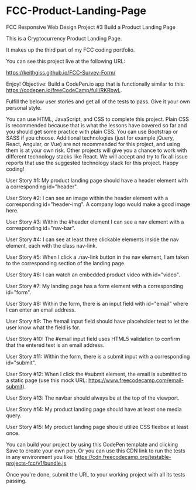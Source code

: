 # FCC-Product-Landing-Page
FCC Responsive Web Design Project #3
Build a Product Landing Page

This is a Cryptocurrency Product Landing Page.

It makes up the third part of my FCC coding portfolio.

You can see this project live at the following URL:

https://keithgiss.github.io/FCC-Survey-Form/

Enjoy!
Objective: Build a CodePen.io app that is functionally similar to this: https://codepen.io/freeCodeCamp/full/RKRbwL.

Fulfill the below user stories and get all of the tests to pass. Give it your own personal style.

You can use HTML, JavaScript, and CSS to complete this project. Plain CSS is recommended because that is what the lessons have covered so far and you should get some practice with plain CSS. You can use Bootstrap or SASS if you choose. Additional technologies (just for example jQuery, React, Angular, or Vue) are not recommended for this project, and using them is at your own risk. Other projects will give you a chance to work with different technology stacks like React. We will accept and try to fix all issue reports that use the suggested technology stack for this project. Happy coding!

User Story #1: My product landing page should have a header element with a corresponding id="header".

User Story #2: I can see an image within the header element with a corresponding id="header-img". A company logo would make a good image here.

User Story #3: Within the #header element I can see a nav element with a corresponding id="nav-bar".

User Story #4: I can see at least three clickable elements inside the nav element, each with the class nav-link.

User Story #5: When I click a .nav-link button in the nav element, I am taken to the corresponding section of the landing page.

User Story #6: I can watch an embedded product video with id="video".

User Story #7: My landing page has a form element with a corresponding id="form".

User Story #8: Within the form, there is an input field with id="email" where I can enter an email address.

User Story #9: The #email input field should have placeholder text to let the user know what the field is for.

User Story #10: The #email input field uses HTML5 validation to confirm that the entered text is an email address.

User Story #11: Within the form, there is a submit input with a corresponding id="submit".

User Story #12: When I click the #submit element, the email is submitted to a static page (use this mock URL: https://www.freecodecamp.com/email-submit).

User Story #13: The navbar should always be at the top of the viewport.

User Story #14: My product landing page should have at least one media query.

User Story #15: My product landing page should utilize CSS flexbox at least once.

You can build your project by using this CodePen template and clicking Save to create your own pen. Or you can use this CDN link to run the tests in any environment you like: https://cdn.freecodecamp.org/testable-projects-fcc/v1/bundle.js

Once you're done, submit the URL to your working project with all its tests passing.
